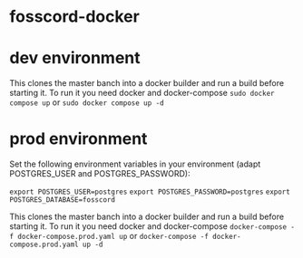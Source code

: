 # fosscord-docker

# dev environment
This clones the master banch into a docker builder and run a build before starting it.
To run it you need docker and docker-compose
`sudo docker compose up` or `sudo docker compose up -d`

# prod environment

Set the following environment variables in your environment (adapt POSTGRES_USER and POSTGRES_PASSWORD):

`export POSTGRES_USER=postgres`
`export POSTGRES_PASSWORD=postgres`
`export POSTGRES_DATABASE=fosscord`

This clones the master banch into a docker builder and run a build before starting it.
To run it you need docker and docker-compose
`docker-compose -f docker-compose.prod.yaml up` or `docker-compose -f docker-compose.prod.yaml up -d`